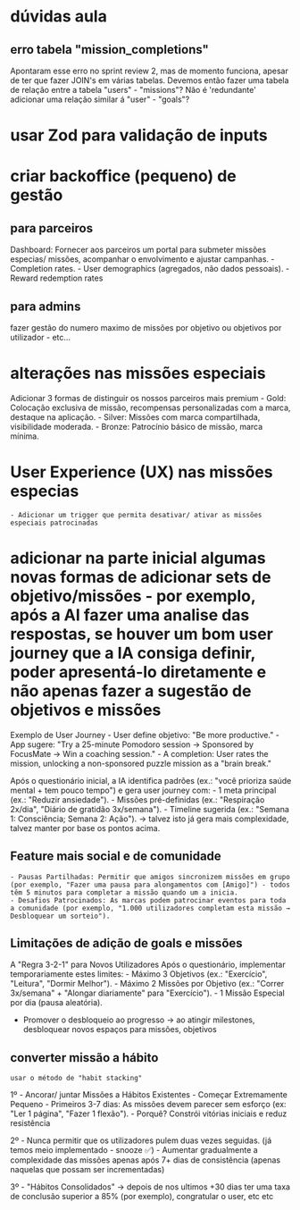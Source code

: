 # dúvidas aula

## erro tabela "mission_completions"
Apontaram esse erro no sprint review 2, mas de momento funciona, apesar de ter que fazer JOIN's em várias tabelas.
Devemos então fazer uma tabela de relação entre a tabela "users" - "missions"? Não é 'redundante' adicionar uma relação similar á "user" - "goals"?


# usar Zod para validação de inputs

# criar backoffice (pequeno) de gestão

## para parceiros
Dashboard: Fornecer aos parceiros um portal para submeter missões especias/ missões, acompanhar o envolvimento e ajustar campanhas.
    - Completion rates.
    - User demographics (agregados, não dados pessoais).
    - Reward redemption rates

## para admins
fazer gestão do numero maximo de missões por objetivo ou objetivos por utilizador - etc...

# alterações nas missões especiais
Adicionar 3 formas de distinguir os nossos parceiros mais premium
    - Gold: Colocação exclusiva de missão, recompensas personalizadas com a marca, destaque na aplicação.
    - Silver: Missões com marca compartilhada, visibilidade moderada.
    - Bronze: Patrocínio básico de missão, marca mínima.

# User Experience (UX) nas missões especias
    - Adicionar um trigger que permita desativar/ ativar as missões especiais patrocinadas

# adicionar na parte inicial algumas novas formas de adicionar sets de objetivo/missões - por exemplo, após a AI fazer uma analise das respostas, se houver um bom user journey que a IA consiga definir, poder apresentá-lo diretamente e não apenas fazer a sugestão de objetivos e missões
Exemplo de User Journey
    - User define objetivo: "Be more productive."
    - App sugere: "Try a 25-minute Pomodoro session → Sponsored by FocusMate → Win a coaching session."
    - A completion: User rates the mission, unlocking a non-sponsored puzzle mission as a "brain break."


Após o questionário inicial, a IA identifica padrões (ex.: "você prioriza saúde mental + tem pouco tempo") e gera user journey com:
    - 1 meta principal (ex.: "Reduzir ansiedade").
    - Missões pré-definidas (ex.: "Respiração 2x/dia", "Diário de gratidão 3x/semana").
    - Timeline sugerida (ex.: "Semana 1: Consciência; Semana 2: Ação"). -> talvez isto já gera mais complexidade, talvez manter por base os pontos acima.

## Feature mais social e de comunidade
    - Pausas Partilhadas: Permitir que amigos sincronizem missões em grupo (por exemplo, "Fazer uma pausa para alongamentos com [Amigo]") - todos têm 5 minutos para completar a missão quando um a inicia.
    - Desafios Patrocinados: As marcas podem patrocinar eventos para toda a comunidade (por exemplo, "1.000 utilizadores completam esta missão → Desbloquear um sorteio").

## Limitações de adição de goals e missões
A "Regra 3-2-1" para Novos Utilizadores
Após o questionário, implementar temporariamente estes limites: 
    - Máximo 3 Objetivos (ex.: "Exercício", "Leitura", "Dormir Melhor"). 
    - Máximo 2 Missões por Objetivo (ex.: "Correr 3x/semana" + "Alongar diariamente" para "Exercício"). 
    - 1 Missão Especial por dia (pausa aleatória).

- Promover o desbloqueio ao progresso -> ao atingir milestones, desbloquear novos espaços para missões, objetivos

## converter missão a hábito 
    usar o método de "habit stacking"
1º
    - Ancorar/ juntar Missões a Hábitos Existentes
    - Começar Extremamente Pequeno
        - Primeiros 3-7 dias: As missões devem parecer sem esforço (ex: "Ler 1 página", "Fazer 1 flexão").
        - Porquê? Constrói vitórias iniciais e reduz resistência

2º
    - Nunca permitir que os utilizadores pulem duas vezes seguidas. (já temos meio implementado - snooze ✅)
    - Aumentar gradualmente a complexidade das missões apenas após 7+ dias de consistência (apenas naquelas que possam ser incrementadas)

3º
    - "Hábitos Consolidados" -> depois de nos ultimos +30 dias ter uma taxa de conclusão superior a 85% (por exemplo), congratular o user, etc etc

